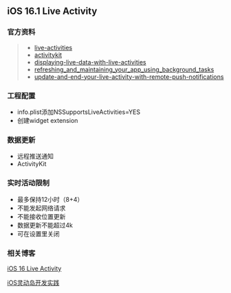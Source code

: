 ## iOS 16.1 Live Activity

### 官方资料

> - [live-activities](https://developer.apple.com/design/human-interface-guidelines/components/system-experiences/live-activities)
> - [activitykit](https://developer.apple.com/documentation/activitykit)
> - [displaying-live-data-with-live-activities](activitykit/displaying-live-data-with-live-activities)
> - [refreshing_and_maintaining_your_app_using_background_tasks](https://developer.apple.com/documentation/backgroundtasks/refreshing_and_maintaining_your_app_using_background_tasks)
> - [update-and-end-your-live-activity-with-remote-push-notifications](activitykit/update-and-end-your-live-activity-with-remote-push-notifications)

### 工程配置

- info.plist添加NSSupportsLiveActivities=YES
- 创建widget extension

### 数据更新

- 远程推送通知
- ActivityKit

### 实时活动限制

- 最多保持12小时（8+4）
- 不能发起网络请求
- 不能接收位置更新
- 数据更新不能超过4k
- 可在设置里关闭

### 相关博客

[iOS 16 Live Activity](https://mp.weixin.qq.com/s/aKD-WBYHsepg96zOC378cg)

[iOS灵动岛开发实践](https://juejin.cn/post/7153236337074634788)

